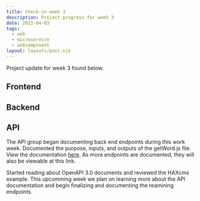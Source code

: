 ```yaml
---
title: Check-in week 3
description: Project progress for week 3
date: 2022-04-03
tags:
  - web
  - microservice
  - webcomponent
layout: layouts/post.njk
---
```


Project update for week 3 found below. 

## Frontend 

## Backend

## API 
The API group began documenting back end endpoints during this work week. Documented the purpose, inputs, and outputs of the getWord.js file. View the documentation [here](https://github.com/jforcina20/word-guessing-game/tree/main/documentation). As more endpoints are documented, they will also be viewable at this link. 

Started reading about OpenAPI 3.0 documents and reviewed the HAXcms example. This upcomming week we plan on learning more about the API documentation and begin finalizing and documenting the reamining endpoints. 